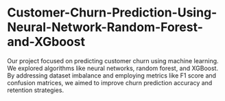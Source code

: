 # Customer-Churn-Prediction-Using-Neural-Network-Random-Forest-and-XGboost
Our project focused on predicting customer churn using machine learning. We explored algorithms like neural networks, random forest, and XGBoost. By addressing dataset imbalance and employing metrics like F1 score and confusion matrices, we aimed to improve churn prediction accuracy and retention strategies.
